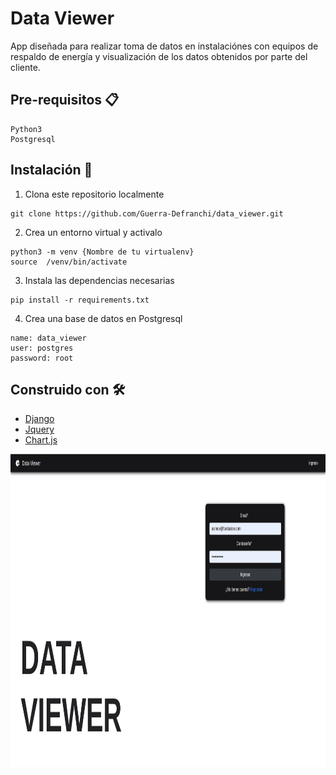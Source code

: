 # Data Viewer

App diseñada para realizar toma de datos en instalaciónes con  equipos de respaldo de energía y visualización de los datos obtenidos por parte del cliente.

## Pre-requisitos 📋
```
Python3
Postgresql
```

## Instalación 🔧

1. Clona este repositorio localmente
```
git clone https://github.com/Guerra-Defranchi/data_viewer.git
```
2. Crea un entorno virtual y activalo 
```
python3 -m venv {Nombre de tu virtualenv}
source  /venv/bin/activate
```
3. Instala las dependencias necesarias
```
pip install -r requirements.txt
```
4. Crea una base de datos en Postgresql
```
name: data_viewer
user: postgres
password: root
```
## Construido con 🛠️
* [Django](https://www.djangoproject.com/)
* [Jquery](https://jquery.com/)
* [Chart.js](https://www.chartjs.org/)


<img src="/assets/img/data_viewer_landingpage.png" width="900" height="500">
